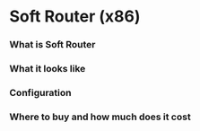 # Soft Router (x86)

### What is Soft Router

### What it looks like

### Configuration

### Where to buy and how much does it cost
